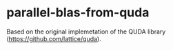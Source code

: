 # parallel-blas-from-quda
Based on the original implemetation of the QUDA library (https://github.com/lattice/quda). 
